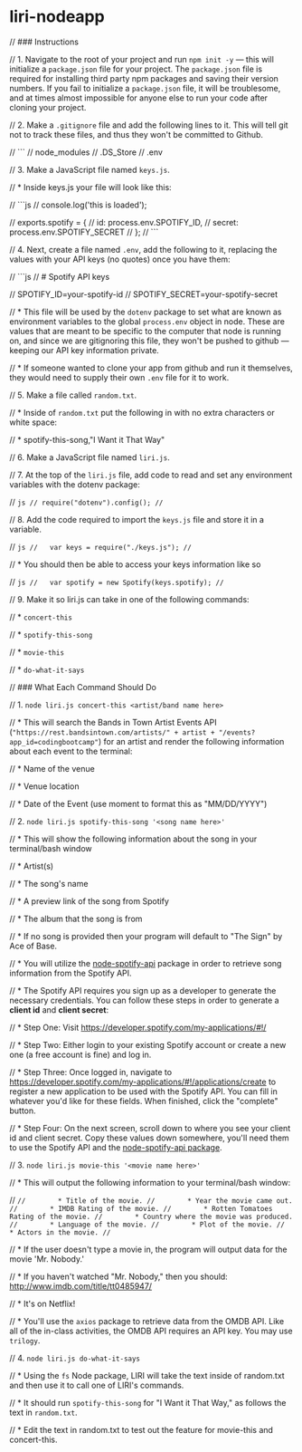 # liri-nodeapp

// ### Instructions

// 1. Navigate to the root of your project and run `npm init -y` &mdash; this will initialize a `package.json` file for your project. The `package.json` file is required for installing third party npm packages and saving their version numbers. If you fail to initialize a `package.json` file, it will be troublesome, and at times almost impossible for anyone else to run your code after cloning your project.

// 2. Make a `.gitignore` file and add the following lines to it. This will tell git not to track these files, and thus they won't be committed to Github.

// ```
// node_modules
// .DS_Store
// .env

// 3. Make a JavaScript file named `keys.js`.

// * Inside keys.js your file will look like this:

// ```js
// console.log('this is loaded');

// exports.spotify = {
//   id: process.env.SPOTIFY_ID,
//   secret: process.env.SPOTIFY_SECRET
// };
// ```

// 4. Next, create a file named `.env`, add the following to it, replacing the values with your API keys (no quotes) once you have them:

// ```js
// # Spotify API keys

// SPOTIFY_ID=your-spotify-id
// SPOTIFY_SECRET=your-spotify-secret

// * This file will be used by the `dotenv` package to set what are known as environment variables to the global `process.env` object in node. These are values that are meant to be specific to the computer that node is running on, and since we are gitignoring this file, they won't be pushed to github &mdash; keeping our API key information private.

// * If someone wanted to clone your app from github and run it themselves, they would need to supply their own `.env` file for it to work.

// 5. Make a file called `random.txt`.

//    * Inside of `random.txt` put the following in with no extra characters or white space:

//      * spotify-this-song,"I Want it That Way"

// 6. Make a JavaScript file named `liri.js`.

// 7. At the top of the `liri.js` file, add code to read and set any environment variables with the dotenv package:

// ```js
// require("dotenv").config();
// ```

// 8. Add the code required to import the `keys.js` file and store it in a variable.

// ```js
//   var keys = require("./keys.js");
// ```
  
// * You should then be able to access your keys information like so

//   ```js
//   var spotify = new Spotify(keys.spotify);
//   ```

// 9. Make it so liri.js can take in one of the following commands:

//    * `concert-this`

//    * `spotify-this-song`

//    * `movie-this`

//    * `do-what-it-says`

// ### What Each Command Should Do

// 1. `node liri.js concert-this <artist/band name here>`

//    * This will search the Bands in Town Artist Events API (`"https://rest.bandsintown.com/artists/" + artist + "/events?app_id=codingbootcamp"`) for an artist and render the following information about each event to the terminal:

//      * Name of the venue

//      * Venue location

//      * Date of the Event (use moment to format this as "MM/DD/YYYY")

// 2. `node liri.js spotify-this-song '<song name here>'`

//    * This will show the following information about the song in your terminal/bash window

//      * Artist(s)

//      * The song's name

//      * A preview link of the song from Spotify

//      * The album that the song is from

//    * If no song is provided then your program will default to "The Sign" by Ace of Base.

//    * You will utilize the [node-spotify-api](https://www.npmjs.com/package/node-spotify-api) package in order to retrieve song information from the Spotify API.

//    * The Spotify API requires you sign up as a developer to generate the necessary credentials. You can follow these steps in order to generate a **client id** and **client secret**:

//    * Step One: Visit <https://developer.spotify.com/my-applications/#!/>

//    * Step Two: Either login to your existing Spotify account or create a new one (a free account is fine) and log in.

//    * Step Three: Once logged in, navigate to <https://developer.spotify.com/my-applications/#!/applications/create> to register a new application to be used with the Spotify API. You can fill in whatever you'd like for these fields. When finished, click the "complete" button.

//    * Step Four: On the next screen, scroll down to where you see your client id and client secret. Copy these values down somewhere, you'll need them to use the Spotify API and the [node-spotify-api package](https://www.npmjs.com/package/node-spotify-api).

// 3. `node liri.js movie-this '<movie name here>'`

//    * This will output the following information to your terminal/bash window:

//      ```
//        * Title of the movie.
//        * Year the movie came out.
//        * IMDB Rating of the movie.
//        * Rotten Tomatoes Rating of the movie.
//        * Country where the movie was produced.
//        * Language of the movie.
//        * Plot of the movie.
//        * Actors in the movie.
//      ```

//    * If the user doesn't type a movie in, the program will output data for the movie 'Mr. Nobody.'

//      * If you haven't watched "Mr. Nobody," then you should: <http://www.imdb.com/title/tt0485947/>

//      * It's on Netflix!

//    * You'll use the `axios` package to retrieve data from the OMDB API. Like all of the in-class activities, the OMDB API requires an API key. You may use `trilogy`.

// 4. `node liri.js do-what-it-says`

//    * Using the `fs` Node package, LIRI will take the text inside of random.txt and then use it to call one of LIRI's commands.

//      * It should run `spotify-this-song` for "I Want it That Way," as follows the text in `random.txt`.

//      * Edit the text in random.txt to test out the feature for movie-this and concert-this.